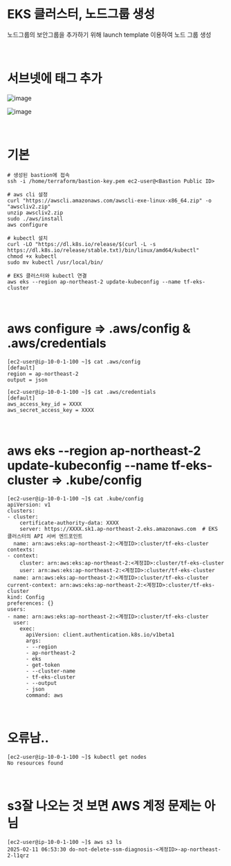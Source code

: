 # EKS 클러스터, 노드그룹 생성

노드그룹의 보안그룹을 추가하기 위해 launch template 이용하여 노드 그룹 생성

<br>

# 서브넷에 태그 추가

![image](https://github.com/user-attachments/assets/a171dcde-7eb6-46d6-9548-37ba05bb14a0)

![image](https://github.com/user-attachments/assets/ff9993a6-cbd1-48fc-8523-75dfbafcc882)


<br>

# 기본
```
# 생성된 bastion에 접속
ssh -i /home/terraform/bastion-key.pem ec2-user@<Bastion Public ID>

# aws cli 설정
curl "https://awscli.amazonaws.com/awscli-exe-linux-x86_64.zip" -o "awscliv2.zip"
unzip awscliv2.zip
sudo ./aws/install
aws configure

# kubectl 설치
curl -LO "https://dl.k8s.io/release/$(curl -L -s https://dl.k8s.io/release/stable.txt)/bin/linux/amd64/kubectl"
chmod +x kubectl
sudo mv kubectl /usr/local/bin/

# EKS 클러스터와 kubectl 연결
aws eks --region ap-northeast-2 update-kubeconfig --name tf-eks-cluster
```

<br>

# aws configure ⇒ .aws/config & .aws/credentials
```
[ec2-user@ip-10-0-1-100 ~]$ cat .aws/config
[default]
region = ap-northeast-2
output = json

[ec2-user@ip-10-0-1-100 ~]$ cat .aws/credentials
[default]
aws_access_key_id = XXXX
aws_secret_access_key = XXXX
```

<br>

# aws eks --region ap-northeast-2 update-kubeconfig --name tf-eks-cluster ⇒ .kube/config
```
[ec2-user@ip-10-0-1-100 ~]$ cat .kube/config
apiVersion: v1
clusters:
- cluster:
    certificate-authority-data: XXXX
    server: https://XXXX.sk1.ap-northeast-2.eks.amazonaws.com  # EKS 클러스터의 API 서버 엔드포인트
  name: arn:aws:eks:ap-northeast-2:<계정ID>:cluster/tf-eks-cluster
contexts:
- context:
    cluster: arn:aws:eks:ap-northeast-2:<계정ID>:cluster/tf-eks-cluster
    user: arn:aws:eks:ap-northeast-2:<계정ID>:cluster/tf-eks-cluster
  name: arn:aws:eks:ap-northeast-2:<계정ID>:cluster/tf-eks-cluster
current-context: arn:aws:eks:ap-northeast-2:<계정ID>:cluster/tf-eks-cluster
kind: Config
preferences: {}
users:
- name: arn:aws:eks:ap-northeast-2:<계정ID>:cluster/tf-eks-cluster
  user:
    exec:
      apiVersion: client.authentication.k8s.io/v1beta1
      args:
      - --region
      - ap-northeast-2
      - eks
      - get-token
      - --cluster-name
      - tf-eks-cluster
      - --output
      - json
      command: aws
```

<br>

# 오류남..
```
[ec2-user@ip-10-0-1-100 ~]$ kubectl get nodes
No resources found
```

<br>

# s3잘 나오는 것 보면 AWS 계정 문제는 아님
```
[ec2-user@ip-10-0-1-100 ~]$ aws s3 ls
2025-02-11 06:53:30 do-not-delete-ssm-diagnosis-<계정ID>-ap-northeast-2-l1qrz
```

<br>
